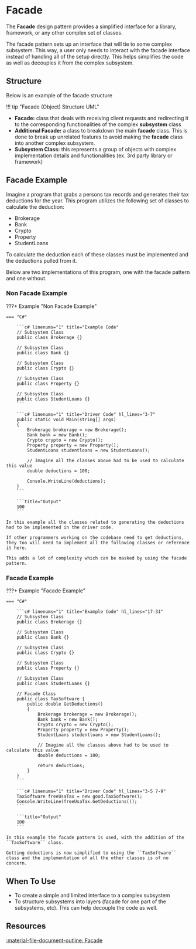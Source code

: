 # Facade

The **Facade** design pattern provides a simplified interface for a library, framework, or any other complex set of classes. 

The facade pattern sets up an interface that will tie to some complex subsystem. This way, a user only needs to interact with the facade interface instead of handling all of the setup directly. This helps simplifies the code as well as decouples it from the complex subsystem. 

## Structure

Below is an example of the facade structure

!!! tip "Facade (Object) Structure UML"
    <figure markdown>
    </figure>

- **Facade:** class that deals with receiving client requests and redirecting it to the corresponding functionalities of the complex **subsystem** class
- **Additional Facade:** a class to breakdown the main **facade** class. This is done to break up unrelated features to avoid making the **facade** class into another complex subsystem.
- **Subsystem Class:** this represents a group of objects with complex implementation details and functionalities (ex. 3rd party library or framework)

## Facade Example

Imagine a program that grabs a persons tax records and generates their tax deductions for the year. This program utilizes the following set of classes to calculate the deduction: 

- Brokerage
- Bank
- Crypto
- Property
- StudentLoans

To calculate the deduction each of these classes must be implemented and the deductions pulled from it. 

Below are two implementations of this program, one with the facade pattern and one without. 

### Non Facade Example

???+ Example "Non Facade Example"

    === "C#"

        ```c# linenums="1" title="Example Code" 
        // Subsystem Class
        public class Brokerage {}

        // Subsystem Class
        public class Bank {}

        // Subsystem Class
        public class Crypto {}

        // Subsystem Class
        public class Property {}

        // Subsystem Class
        public class StudentLoans {}
        ```

        ```c# linenums="1" title="Driver Code" hl_lines="3-7"
        public static void Main(string[] args)
        {
            Brokerage brokerage = new Brokerage();
            Bank bank = new Bank();
            Crypto crypto = new Crypto();
            Property property = new Property();
            StudentLoans studentloans = new StudentLoans();

            // Imagine all the classes above had to be used to calculate this value
            double deductions = 100;

            Console.WriteLine(deductions);
        }
        ```
        
        ```title="Output"
        100
        ```

    In this example all the classes related to generating the deductions had to be implemented in the driver code. 

    If other programmers working on the codebase need to get deductions, they too will need to implement all the following classes or reference it here. 

    This adds a lot of complexity which can be masked by using the facade pattern.  
    
### Facade Example

???+ Example "Facade Example"

    === "C#"

        ```c# linenums="1" title="Example Code" hl_lines="17-31"
        // Subsystem Class
        public class Brokerage {}

        // Subsystem Class
        public class Bank {}

        // Subsystem Class
        public class Crypto {}

        // Subsystem Class
        public class Property {}

        // Subsystem Class
        public class StudentLoans {}

        // Facade Class
        public class TaxSoftware {
            public double GetDeductions()
            {
                Brokerage brokerage = new Brokerage();
                Bank bank = new Bank();
                Crypto crypto = new Crypto();
                Property property = new Property();
                StudentLoans studentloans = new StudentLoans();

                // Imagine all the classes above had to be used to calculate this value
                double deductions = 100;

                return deductions;
            }
        } 
        ```

        ```c# linenums="1" title="Driver Code" hl_lines="3-5 7-9"
        TaxSoftware freeUsaTax = new good.TaxSoftware();
        Console.WriteLine(freeUsaTax.GetDeductions());
        ```
        
        ```title="Output"
        100
        ```
    
    In this example the facade pattern is used, with the addition of the ``TaxSoftware`` class.

    Getting deductions is now simplified to using the ``TaxSoftware`` class and the implementation of all the other classes is of no concern. 

## When To Use

- To create a simple and limited interface to a complex subsystem
- To structure subsystems into layers (facade for one part of the subsystems, etc). This can help decouple the code as well. 

## Resources

[:material-file-document-outline: Facade](https://refactoring.guru/design-patterns/facade)



